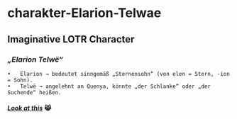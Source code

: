 # charakter-Elarion-Telwae
## Imaginative LOTR Character 

###  ***_„Elarion Telwë“_***
	•	Elarion → bedeutet sinngemäß „Sternensohn“ (von elen = Stern, -ion = Sohn).
	•	Telwë → angelehnt an Quenya, könnte „der Schlanke“ oder „der Suchende“ heißen.
#### [_***Look at this***_](https://lotr.fandom.com/wiki/The_Lord_of_the_Rings) 😹

